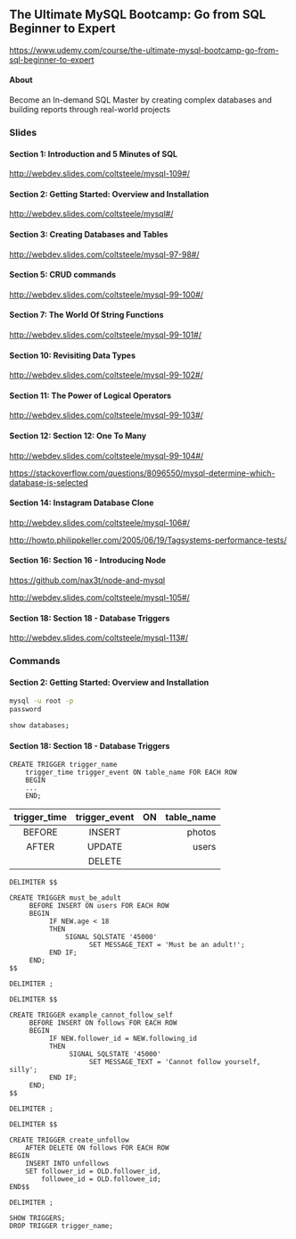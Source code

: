## The Ultimate MySQL Bootcamp: Go from SQL Beginner to Expert

https://www.udemy.com/course/the-ultimate-mysql-bootcamp-go-from-sql-beginner-to-expert

#### About

Become an In-demand SQL Master by creating complex databases and building reports through real-world projects

### Slides

#### Section 1: Introduction and 5 Minutes of SQL

http://webdev.slides.com/coltsteele/mysql-109#/

#### Section 2: Getting Started: Overview and Installation

http://webdev.slides.com/coltsteele/mysql#/

#### Section 3: Creating Databases and Tables

http://webdev.slides.com/coltsteele/mysql-97-98#/

#### Section 5: CRUD commands

http://webdev.slides.com/coltsteele/mysql-99-100#/

#### Section 7: The World Of String Functions

http://webdev.slides.com/coltsteele/mysql-99-101#/

#### Section 10: Revisiting Data Types

http://webdev.slides.com/coltsteele/mysql-99-102#/

#### Section 11: The Power of Logical Operators

http://webdev.slides.com/coltsteele/mysql-99-103#/

#### Section 12: Section 12: One To Many

http://webdev.slides.com/coltsteele/mysql-99-104#/

https://stackoverflow.com/questions/8096550/mysql-determine-which-database-is-selected

#### Section 14: Instagram Database Clone

http://webdev.slides.com/coltsteele/mysql-106#/

http://howto.philippkeller.com/2005/06/19/Tagsystems-performance-tests/

#### Section 16: Section 16 - Introducing Node

https://github.com/nax3t/node-and-mysql

http://webdev.slides.com/coltsteele/mysql-105#/

#### Section 18: Section 18 - Database Triggers

http://webdev.slides.com/coltsteele/mysql-113#/

### Commands

#### Section 2: Getting Started: Overview and Installation

```bash
mysql -u root -p
password

show databases;
```

#### Section 18: Section 18 - Database Triggers

```mysql
CREATE TRIGGER trigger_name 
    trigger_time trigger_event ON table_name FOR EACH ROW
    BEGIN
    ...
    END;
```
| trigger_time | trigger_event | ON  | table_name |
|:------------:|:-------------:|:---:| ----------:|
| BEFORE       | INSERT        |     | photos     |
| AFTER        | UPDATE        |     | users      |
|              | DELETE        |     |            |

```mysql
DELIMITER $$

CREATE TRIGGER must_be_adult
     BEFORE INSERT ON users FOR EACH ROW
     BEGIN
          IF NEW.age < 18
          THEN
              SIGNAL SQLSTATE '45000'
                    SET MESSAGE_TEXT = 'Must be an adult!';
          END IF;
     END;
$$

DELIMITER ;
```
```mysql
DELIMITER $$

CREATE TRIGGER example_cannot_follow_self
     BEFORE INSERT ON follows FOR EACH ROW
     BEGIN
          IF NEW.follower_id = NEW.following_id
          THEN
               SIGNAL SQLSTATE '45000'
                    SET MESSAGE_TEXT = 'Cannot follow yourself, silly';
          END IF;
     END;
$$

DELIMITER ;
```
```mysql
DELIMITER $$

CREATE TRIGGER create_unfollow
    AFTER DELETE ON follows FOR EACH ROW 
BEGIN
    INSERT INTO unfollows
    SET follower_id = OLD.follower_id,
        followee_id = OLD.followee_id;
END$$

DELIMITER ;
```
```mysql
SHOW TRIGGERS;
DROP TRIGGER trigger_name;
```

